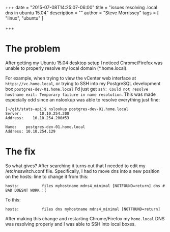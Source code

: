 +++
date = "2015-07-08T14:25:07-06:00"
title = "issues resolving .local dns in ubuntu 15.04"
description = ""
author = "Steve Morrissey"
tags = [
  "linux",
  "ubuntu"
]

+++

# The problem

After getting my Ubuntu 15.04 desktop setup I noticed Chrome/Firefox was unable to properly resolve my local domain (\*.home.local). 

For example, when trying to view the vCenter web interface at `https://vc.home.local`, or trying to SSH into my PostgreSQL development box `postgres-dev-01.home.local` I'd just get `ssh: Could not resolve hostname exit: Temporary failure in name resolution`. This was made especially odd since an nslookup was able to resolve everything just fine:

```
[~/git/stats-api]$ nslookup postgres-dev-01.home.local
Server:        10.10.254.200
Address:    10.10.254.200#53

Name:    postgres-dev-01.home.local
Address: 10.10.254.129
```

# The fix

So what gives? After searching it turns out that I needed to edit my /etc/nsswitch.conf file. Specifically, I had to move dns into a new position on the hosts: line to change it from this:

```
hosts:          files myhostname mdns4_minimal [NOTFOUND=return] dns # BAD DOESNT WORK :(
```

To this:

```
hosts:          files dns myhostname mdns4_minimal [NOTFOUND=return]
```

After making this change and restarting Chrome/Firefox my `home.local` DNS was resolving properly and I was able to SSH into local boxes.

